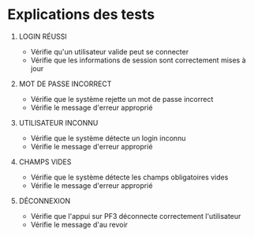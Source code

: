 # Explications des tests

1. LOGIN RÉUSSI

    - Vérifie qu'un utilisateur valide peut se connecter
    - Vérifie que les informations de session sont correctement mises à jour

2. MOT DE PASSE INCORRECT

    - Vérifie que le système rejette un mot de passe incorrect
    - Vérifie le message d'erreur approprié

3. UTILISATEUR INCONNU

    - Vérifie que le système détecte un login inconnu
    - Vérifie le message d'erreur approprié

4. CHAMPS VIDES

    - Vérifie que le système détecte les champs obligatoires vides
    - Vérifie le message d'erreur approprié

5. DÉCONNEXION

    - Vérifie que l'appui sur PF3 déconnecte correctement l'utilisateur
    - Vérifie le message d'au revoir
